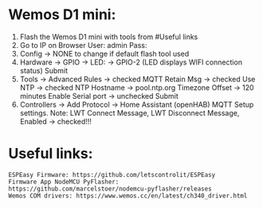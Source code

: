 # Wemos D1 mini:
1. Flash the Wemos D1 mini with tools from #Useful links
2. Go to IP on Browser 
	User: admin
	Pass: <pass from firmware>
3. Config -> NONE to change if default flash tool used
4. Hardware -> 
	GPIO → LED: -> GPIO-2 (LED displays WIFI connection status)
	Submit
5. Tools -> Advanced
	Rules -> checked
	MQTT Retain Msg -> checked
	Use NTP -> checked
	NTP Hostname -> pool.ntp.org
	Timezone Offset -> 120 minutes
	Enable Serial port -> unchecked
	Submit
6.  Controllers -> Add
	Protocol -> Home Assistant (openHAB) MQTT
	Setup settings.
		Note: LWT Connect Message, LWT Disconnect Message, Enabled -> checked!!!
		
	


# Useful links:
	ESPEasy Firmware: https://github.com/letscontrolit/ESPEasy
	Firmware App NodeMCU PyFlasher: https://github.com/marcelstoer/nodemcu-pyflasher/releases
	Wemos COM drivers: https://www.wemos.cc/en/latest/ch340_driver.html
	
	
